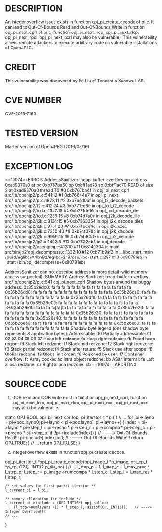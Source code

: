 DESCRIPTION
==============
An integer overflow issue exists in function opj_pi_create_decode of pi.c. It can lead to Out-Of-Bounds Read and Out-Of-Bounds Write in function opj_pi_next_cprl of pi.c (function opj_pi_next_lrcp, opj_pi_next_rlcp, opj_pi_next_rpcl, opj_pi_next_pcrl may also be vulnerable). This vulnerability allows remote attackers to execute arbitrary code on vulnerable installations of OpenJPEG.


CREDIT
==============
This vulnerability was discovered by Ke Liu of Tencent's Xuanwu LAB.


CVE NUMBER
==============
CVE-2016-7163


TESTED VERSION
==============
Master version of OpenJPEG (2016/08/16)


EXCEPTION LOG
==============
==10074==ERROR: AddressSanitizer: heap-buffer-overflow on address 0xad9370a0 at pc 0xb767ba50 bp 0xbff1ad78 sp 0xbff1ad70
READ of size 2 at 0xad9370a0 thread T0
    #0 0xb767ba4f in opj_pi_next_cprl src/lib/openjp2/pi.c:541:12
    #1 0xb76644e7 in opj_pi_next src/lib/openjp2/pi.c:1872:11
    #2 0xb76cd0af in opj_t2_decode_packets src/lib/openjp2/t2.c:412:24
    #3 0xb771ee6e in opj_tcd_t2_decode src/lib/openjp2/tcd.c:1547:15
    #4 0xb771de16 in opj_tcd_decode_tile src/lib/openjp2/tcd.c:1286:15
    #5 0xb74d7a0e in opj_j2k_decode_tile src/lib/openjp2/j2k.c:8134:15
    #6 0xb7563354 in opj_j2k_decode_tiles src/lib/openjp2/j2k.c:9761:23
    #7 0xb74bce4c in opj_j2k_exec src/lib/openjp2/j2k.c:7350:43
    #8 0xb74f378b in opj_j2k_decode src/lib/openjp2/j2k.c:9959:15
    #9 0xb75b80de in opj_jp2_decode src/lib/openjp2/jp2.c:1492:8
    #10 0xb7622eb8 in opj_decode src/lib/openjp2/openjpeg.c:412:10
    #11 0x8140304 in main src/bin/jp2/opj_decompress.c:1332:10
    #12 0xb71b9af2 in __libc_start_main /build/eglibc-X4bnBz/eglibc-2.19/csu/libc-start.c:287
    #13 0x80781eb in _start (bin/opj_decompress+0x80781eb)

AddressSanitizer can not describe address in more detail (wild memory access suspected).
SUMMARY: AddressSanitizer: heap-buffer-overflow src/lib/openjp2/pi.c:541 opj_pi_next_cprl
Shadow bytes around the buggy address:
  0x35b26dc0: fa fa fa fa fa fa fa fa fa fa fa fa fa fa fa fa
  0x35b26dd0: fa fa fa fa fa fa fa fa fa fa fa fa fa fa fa fa
  0x35b26de0: fa fa fa fa fa fa fa fa fa fa fa fa fa fa fa fa
  0x35b26df0: fa fa fa fa fa fa fa fa fa fa fa fa fa fa fa fa
  0x35b26e00: fa fa fa fa fa fa fa fa fa fa fa fa fa fa fa fa
=>0x35b26e10: fa fa fa fa[fa]fa fa fa fa fa fa fa fa fa fa fa
  0x35b26e20: fa fa fa fa fa fa fa fa fa fa fa fa fa fa fa fa
  0x35b26e30: fa fa fa fa fa fa fa fa fa fa fa fa fa fa fa fa
  0x35b26e40: fa fa fa fa fa fa fa fa fa fa fa fa fa fa fa fa
  0x35b26e50: fa fa fa fa fa fa fa fa fa fa fa fa fa fa fa fa
  0x35b26e60: fa fa fa fa fa fa fa fa fa fa fa fa fa fa fa fa
Shadow byte legend (one shadow byte represents 8 application bytes):
  Addressable:           00
  Partially addressable: 01 02 03 04 05 06 07 
  Heap left redzone:       fa
  Heap right redzone:      fb
  Freed heap region:       fd
  Stack left redzone:      f1
  Stack mid redzone:       f2
  Stack right redzone:     f3
  Stack partial redzone:   f4
  Stack after return:      f5
  Stack use after scope:   f8
  Global redzone:          f9
  Global init order:       f6
  Poisoned by user:        f7
  Container overflow:      fc
  Array cookie:            ac
  Intra object redzone:    bb
  ASan internal:           fe
  Left alloca redzone:     ca
  Right alloca redzone:    cb
==10074==ABORTING


SOURCE CODE
==============
1. OOB read and OOB write exist in function opj_pi_next_cprl, function opj_pi_next_lrcp, opj_pi_next_rlcp, opj_pi_next_rpcl, opj_pi_next_pcrl may also be vulnerable.

static OPJ_BOOL opj_pi_next_cprl(opj_pi_iterator_t * pi) {
    // ...
    for (pi->layno = pi->poc.layno0; pi->layno < pi->poc.layno1; pi->layno++) {
        index = pi->layno * pi->step_l + pi->resno * pi->step_r + pi->compno * pi->step_c + pi->precno * pi->step_p;
        if (!pi->include[index]) {      // ----> Out-Of-Bounds Read!!!
            pi->include[index] = 1;     // ----> Out-Of-Bounds Write!!!
            return OPJ_TRUE;
        }
    // ...
    return OPJ_FALSE;
}

2. Integer overflow exists in function opj_pi_create_decode.

opj_pi_iterator_t *opj_pi_create_decode(opj_image_t *p_image,
                                        opj_cp_t *p_cp,
                                        OPJ_UINT32 p_tile_no)
{
    // ...
    l_step_p = 1;
    l_step_c = l_max_prec * l_step_p;
    l_step_r = p_image->numcomps * l_step_c;
    l_step_l = l_max_res * l_step_r;

    /* set values for first packet iterator */
    l_current_pi = l_pi;

    /* memory allocation for include */
    l_current_pi->include = (OPJ_INT16*) opj_calloc(
        (l_tcp->numlayers +1) * l_step_l, sizeof(OPJ_INT16));   // ----> Integer Overflow!!!
    // ...
}

